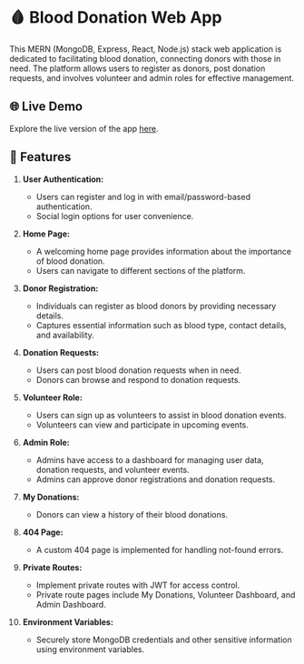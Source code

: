 # 🩸 Blood Donation Web App

This MERN (MongoDB, Express, React, Node.js) stack web application is dedicated to facilitating blood donation, connecting donors with those in need. The platform allows users to register as donors, post donation requests, and involves volunteer and admin roles for effective management.

## 🌐 Live Demo

Explore the live version of the app [here](https://blood-donres.web.app/).

## 🚀 Features

1. **User Authentication:**
   - Users can register and log in with email/password-based authentication.
   - Social login options for user convenience.

2. **Home Page:**
   - A welcoming home page provides information about the importance of blood donation.
   - Users can navigate to different sections of the platform.

3. **Donor Registration:**
   - Individuals can register as blood donors by providing necessary details.
   - Captures essential information such as blood type, contact details, and availability.

4. **Donation Requests:**
   - Users can post blood donation requests when in need.
   - Donors can browse and respond to donation requests.

5. **Volunteer Role:**
   - Users can sign up as volunteers to assist in blood donation events.
   - Volunteers can view and participate in upcoming events.

6. **Admin Role:**
   - Admins have access to a dashboard for managing user data, donation requests, and volunteer events.
   - Admins can approve donor registrations and donation requests.

7. **My Donations:**
   - Donors can view a history of their blood donations.

8. **404 Page:**
   - A custom 404 page is implemented for handling not-found errors.

9. **Private Routes:**
   - Implement private routes with JWT for access control.
   - Private route pages include My Donations, Volunteer Dashboard, and Admin Dashboard.

10. **Environment Variables:**
    - Securely store MongoDB credentials and other sensitive information using environment variables.

